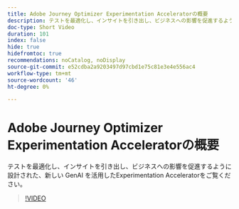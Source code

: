 ```yaml
---
title: Adobe Journey Optimizer Experimentation Acceleratorの概要
description: テストを最適化し、インサイトを引き出し、ビジネスへの影響を促進するように設計された、新しい GenAI を活用したExperimentation Acceleratorをご覧ください。
doc-type: Short Video
duration: 101
index: false
hide: true
hidefromtoc: true
recommendations: noCatalog, noDisplay
source-git-commit: e52cdba2a9203497d97cbd1e75c81e3e4e556ac4
workflow-type: tm+mt
source-wordcount: '46'
ht-degree: 0%

---
```



# Adobe Journey Optimizer Experimentation Acceleratorの概要

テストを最適化し、インサイトを引き出し、ビジネスへの影響を促進するように設計された、新しい GenAI を活用したExperimentation Acceleratorをご覧ください。

<!-- 62_S531_3442531_100_introducing-the-adobe-journey-optimizer-experimentation-accelerator -->
>[!VIDEO](https://video.tv.adobe.com/v/3460354/?learn=on&enablevpops=true&captions=jpn)
